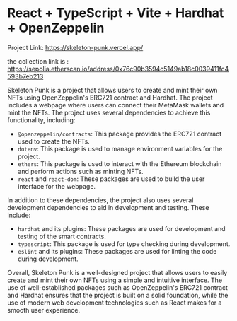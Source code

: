 # React + TypeScript + Vite + Hardhat + OpenZeppelin

Project Link: https://skeleton-punk.vercel.app/

the collection link is : https://sepolia.etherscan.io/address/0x76c90b3594c5149ab18c0039411fc4593b7eb213

Skeleton Punk is a project that allows users to create and mint their own NFTs using OpenZeppelin's ERC721 contract and Hardhat. The project includes a webpage where users can connect their MetaMask wallets and mint the NFTs. The project uses several dependencies to achieve this functionality, including:

- `@openzeppelin/contracts`: This package provides the ERC721 contract used to create the NFTs.
- `dotenv`: This package is used to manage environment variables for the project.
- `ethers`: This package is used to interact with the Ethereum blockchain and perform actions such as minting NFTs.
- `react` and `react-dom`: These packages are used to build the user interface for the webpage.

In addition to these dependencies, the project also uses several development dependencies to aid in development and testing. These include:

- `hardhat` and its plugins: These packages are used for development and testing of the smart contracts.
- `typescript`: This package is used for type checking during development.
- `eslint` and its plugins: These packages are used for linting the code during development.

Overall, Skeleton Punk is a well-designed project that allows users to easily create and mint their own NFTs using a simple and intuitive interface. The use of well-established packages such as OpenZeppelin's ERC721 contract and Hardhat ensures that the project is built on a solid foundation, while the use of modern web development technologies such as React makes for a smooth user experience.
